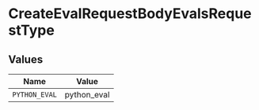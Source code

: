 # CreateEvalRequestBodyEvalsRequestType


## Values

| Name          | Value         |
| ------------- | ------------- |
| `PYTHON_EVAL` | python_eval   |
